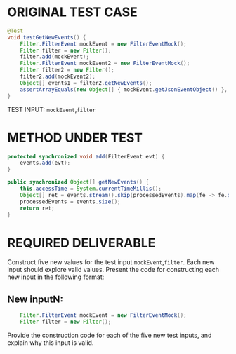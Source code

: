 # ORIGINAL TEST CASE
```java
@Test
void testGetNewEvents() {
    Filter.FilterEvent mockEvent = new FilterEventMock();
    Filter filter = new Filter();
    filter.add(mockEvent);
    Filter.FilterEvent mockEvent2 = new FilterEventMock();
    Filter filter2 = new Filter();
    filter2.add(mockEvent2);
    Object[] events1 = filter2.getNewEvents();
    assertArrayEquals(new Object[] { mockEvent.getJsonEventObject() }, events1);
}

```
TEST INPUT: `mockEvent`,`filter`


# METHOD UNDER TEST
```java
protected synchronized void add(FilterEvent evt) {
    events.add(evt);
}

public synchronized Object[] getNewEvents() {
    this.accessTime = System.currentTimeMillis();
    Object[] ret = events.stream().skip(processedEvents).map(fe -> fe.getJsonEventObject()).collect(Collectors.toList()).toArray();
    processedEvents = events.size();
    return ret;
}

```


# REQUIRED DELIVERABLE
Construct five new values for the test input `mockEvent`,`filter`. Each new input should explore valid values. Present the code for constructing each new input in the following format:
## New inputN:
```java
    Filter.FilterEvent mockEvent = new FilterEventMock();
    Filter filter = new Filter();
```

Provide the construction code for each of the five new test inputs, and explain why this input is valid. 